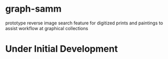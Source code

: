 # graph-samm
prototype reverse image search feature for digitized prints and paintings to assist workflow at graphical collections


# __Under Initial Development__ 
